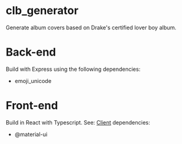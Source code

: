 # clb_generator
Generate album covers based on Drake's certified lover boy album.

# Back-end
Build with Express using the following dependencies:
* emoji_unicode

# Front-end
Build in React with Typescript. See: [Client](https://github.com/DoritosXL/clb_generator/tree/main/client) 
dependencies:
* @material-ui
